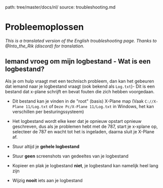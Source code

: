 path: tree/master/docs/nl/
source: troubleshooting.md

# Probleemoplossen
*This is a translated version of the English troubleshooting page. Thanks to @Into_the_Rik (discord) for translation.*

## Iemand vroeg om mijn logbestand - Wat is een logbestand?
Als je om hulp vraagt met een technisch probleem, dan kan het gebeuren dat iemand naar je logbestand vraagt (ook bekend als ``Log.txt``)- Dit is een bestand dat x-plane schrijft en bevat fouten die zich hebben voorgedaan.   

 * Dit bestand kan je vinden in de "root" (basis) X-Plane map (Vaak ``C://X-Plane 11/Log.txt`` of ``Deze Pc/X-Plane 11/Log.txt`` in Windows, het kan verschillen per besturingssysteem)  
 * Het logbestand wordt elke keer dat je opnieuw opstart opnieuw geschreven, dus als je problemen hebt met de 787, start je x-xplane op, selecteer de 787 en wacht tot het is ingeladen, daarna sluit je X-Plane af.

 * Stuur altijd je **gehele logbestand**
 * Stuur **geen** screenshots van gedeeltes van je logbestand
 * Kopieer en plak je logbestand **niet**, je logbestand kan namelijk heel lang zijn
 * Wijzig **nooit** iets aan je logbestand